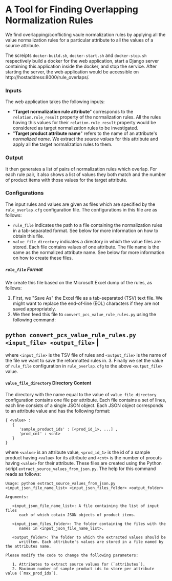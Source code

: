# A Tool for Finding Overlapping Normalization Rules

We find overlapping/conflicting vaule normalization rules by applying all the value normalization rules for a particular attribute to all the values of a source attribute.

The screipts `docker-build.sh`, `docker-start.sh` and `docker-stop.sh` respectively build a docker for the web application, start a Django server containing this application inside the docker, and stop the service. After starting the server, the web application would be accessible on http://hostaddress:8000/rule\_overlaps/.

### Inputs

The web application takes the following inputs:

   * "**Target normalization rule attribute**" corresponds to the `relation.rule_result` property of the normalization rules. All the rules having this values for their `relation.rule_result` property would be considered as target normalization rules to be investigated.
   * "**Target product attribute name**" refers to the name of an attribute's *normalized name*. We extract the *source values* for this attribute and apply all the target normalization rules to them.

### Output

It then generates a list of pairs of normalization rules which overlap. For each rule pair, it also shows a list of values they both match and the number of product items with those values for the target attribute.

### Configurations

The input rules and values are given as files which are specified by the `rule_overlap.cfg` configuration file. The configurations in this file are as follows:

   * `rule_file` indicates the path to a file containing the normalization rules in a tab-separated format. See below for more information on how to obtain this file.
   * `value_file_directory` indicates a directory in which the value files are stored. Each file contains values of one attribute. The file name is the same as the normalized attribute name. See below for more information on how to create these files.

##### `rule_file` Format

We create this file based on the Microsoft Excel dump of the rules, as follows:

   1. First, we "Save As" the Excel file as a tab-separated (TSV) text file. We might want to replace the end-of-line (EOL) characters if they are not saved appropriately.
   2. We then feed this file to `convert_pcs_value_rule_rules.py` using the following command:

   `python convert_pcs_value_rule_rules.py <input_file> <output_file>` |
   ---------------------------------------------------------------------

   where `<input_file>` is the TSV file of rules and `<output_file>` is the name of the file we want to save the reformatted rules in.
   3. Finally we set the value of `rule_file` configuration in `rule_overlap.cfg` to the above `<output_file>` value.

#### `value_file_directory` Directory Content

The directory with the name equal to the value of `value_file_directory` configuration contains one file per attribute. Each file contains a set of lines, each line consists of a single JSON object. Each JSON object corresponds to an attribute value and has the following format:
```
{ <value> :
   {
      'sample_product_ids' : [<prod_id_1>, ...] ,
      'prod_cnt' : <cnt>
   }
}
```
where `<value>` is an attribute value, `<prod_id_1>` is the id of a sample product having `<value>` for its attribute and `<cnt>` is the number of procuts having `<value>` for their attribute.
These files are created using the Python script `extract_source_values_from_json.py`. The help for this command reads as follows:

```
Usage: python extract_source_values_from_json.py <input_json_file_name_list> <input_json_files_folder> <output_folder>

Arguments:

   <input_json_file_name_list>: A file containing the list of input files 
      each of which cotain JSON objects of product items.

   <input_json_files_folder>: The folder containing the files with the 
      names in <input_json_file_name_list>.

   <output_folder>: The folder to which the extracted values should be 
      writtten. Each attribute's values are stored in a file named by the attributes name.

Please modify the code to change the following parameters:

   1. Attributes to extract source values for (`attributes`).
   2. Maximum number of sample product ids to store per attribute value (`max_prod_ids`).
```
